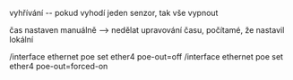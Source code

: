 
vyhřívání -- pokud vyhodí jeden senzor, tak vše vypnout

čas nastaven manuálně --> nedělat upravování času, počítamé, že nastavil lokální

/interface ethernet poe set ether4 poe-out=off
/interface ethernet poe set ether4 poe-out=forced-on


